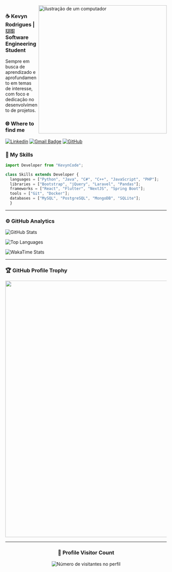 <img src="https://raw.githubusercontent.com/MicaelliMedeiros/micaellimedeiros/master/image/computer-illustration.png" alt="ilustração de um computador" min-width="400px" max-width="400px" width="400px" align="right">

### ☕ Kevyn Rodrigues | 🇺🇸 Software Engineering Student 

<p align="left">Sempre em busca de aprendizado e aprofundamento em temas de interesse, com foco e dedicação no desenvolvimento de projetos.</p>

### 🌐 Where to find me

[![Linkedin](https://img.shields.io/badge/-Kevyncode-blue?style=flat-square&logo=Linkedin&logoColor=white&link=https://www.linkedin.com/in/kevyncode/)](https://www.linkedin.com/in/kevyncode/)
[![Gmail Badge](https://img.shields.io/badge/-kevyncodes@gmail.com-006bed?style=flat-square&logo=Gmail&logoColor=white&link=mailto:SEU-EMAIL)](mailto:kevyncodes@gmail.com)
[![GitHub](https://img.shields.io/github/followers/kevyncode?label=follow&style=social)](https://github.com/kevyncode)

### 🚀 My Skills

```js
import Developer from "KevynCode";

class Skills extends Developer {
  languages = ["Python", "Java", "C#", "C++", "JavaScript", "PHP"];
  libraries = ["Bootstrap", "jQuery", "Laravel", "Pandas"];
  frameworks = ["React", "Flutter", "NextJS", "Spring Boot"];
  tools = ["Git", "Docker"];
  databases = ["MySQL", "PostgreSQL", "MongoDB", "SQLite"];
  }

```

---

### ⚙️ GitHub Analytics  

![GitHub Stats](https://github-readme-stats.vercel.app/api?username=kevyncode&theme=dark&hide_border=false&include_all_commits=true)  

![Top Languages](https://github-readme-stats.vercel.app/api/top-langs/?username=kevyncode&theme=dark&hide_border=false&layout=compact)  

![WakaTime Stats](https://github-readme-stats.vercel.app/api/wakatime?username=@kevyncode&layout=compact&theme=dark)

--- 

### 🏆 GitHub Profile Trophy

<p align="center">
  <a
    href="https://github.com/ryo-ma/github-profile-trophy"
    title="repositório de troféus"
  >
    <img
      width="800"
      src="https://github-profile-trophy.vercel.app/?username=kevyncode&column=8&theme=darkhub&no-frame=true&no-bg=true"
    />
  </a>
</p>

---

<div align="center">
  <h3><b>📍 Profile Visitor Count</b></h3>
</div>

<p align="center">
  <img
    src="https://profile-counter.glitch.me/kevyncode/count.svg"
    alt="Número de visitantes no perfil"
  />
</p>
